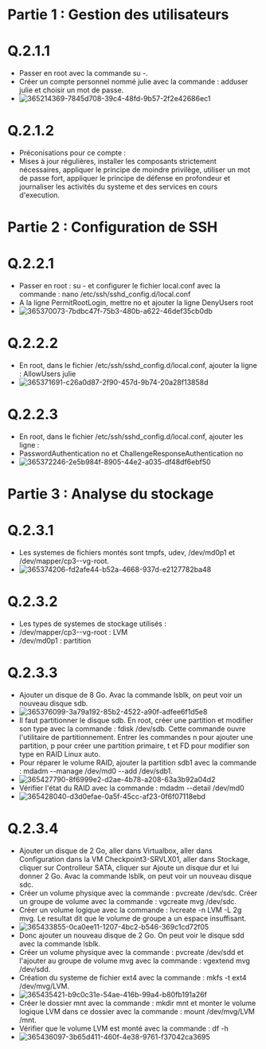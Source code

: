 # Partie 1 : Gestion des utilisateurs

# Q.2.1.1

* Passer en root avec la commande su -.
* Créer un compte personnel nommé julie avec la commande : adduser julie et choisir un mot de passe.
* ![365214369-7845d708-39c4-48fd-9b57-2f2e42686ec1](https://github.com/user-attachments/assets/c5b15ea5-4eeb-4f9d-bce6-66f4519ba4e6)

# Q.2.1.2

* Préconisations pour ce compte :
* Mises à jour régulières, installer les composants strictement nécessaires, appliquer le principe de moindre privilège, utiliser un mot de passe fort, appliquer le principe de défense en profondeur et journaliser les activités du systeme et des services en cours d'execution.

# Partie 2 : Configuration de SSH

# Q.2.2.1

* Passer en root : su - et configurer le fichier local.conf avec la commande : nano /etc/ssh/sshd_config.d/local.conf
* A la ligne PermitRootLogin, mettre no et ajouter la ligne DenyUsers root
* ![365370073-7bdbc47f-75b3-480b-a622-46def35cb0db](https://github.com/user-attachments/assets/7dc94078-479f-4eca-917b-a68e3e74ff16)

# Q.2.2.2

* En root, dans le fichier /etc/ssh/sshd_config.d/local.conf, ajouter la ligne : AllowUsers julie
* ![365371691-c26a0d87-2f90-457d-9b74-20a28f13858d](https://github.com/user-attachments/assets/abf41046-c3e4-4c75-a8ad-29a1678b8869)

# Q.2.2.3

* En root, dans le fichier /etc/ssh/sshd_config.d/local.conf, ajouter les ligne :
* PasswordAuthentication no et ChallengeResponseAuthentication no
* ![365372246-2e5b984f-8905-44e2-a035-df48df6ebf50](https://github.com/user-attachments/assets/4f525f34-7eba-4f79-a707-652a613dd4e7)

# Partie 3 : Analyse du stockage

# Q.2.3.1 

* Les systemes de fichiers montés sont tmpfs, udev, /dev/md0p1 et /dev/mapper/cp3--vg-root.
* ![365374206-fd2afe44-b52a-4668-937d-e2127782ba48](https://github.com/user-attachments/assets/091e2803-c117-4ea1-b035-2843f39082e2)

# Q.2.3.2

* Les types de systemes de stockage utilisés :
* /dev/mapper/cp3--vg-root : LVM
* /dev/md0p1 : partition

# Q.2.3.3

* Ajouter un disque de 8 Go. Avac la commande lsblk, on peut voir un nouveau disque sdb.
* ![365376099-3a79a192-85b2-4522-a90f-adfee6f1d5e8](https://github.com/user-attachments/assets/b0ed9d31-488a-4fd0-96b9-97522de6adb9)
* Il faut partitionner le disque sdb. En root, créer une partition et modifier son type avec la commande : fdisk /dev/sdb. Cette commande ouvre l'utilitaire de partitionnement. Entrer les commandes n pour ajouter une partition, p pour créer une partition primaire, t et FD pour modifier son type en RAID Linux auto.
* Pour réparer le volume RAID, ajouter la partition sdb1 avec la commande : mdadm --manage /dev/md0 --add /dev/sdb1.
* ![365427790-8f6999e2-d2ae-4b78-a208-63a3b92a04d2](https://github.com/user-attachments/assets/efef56c6-fec8-4bd2-962e-6fe1112f8075)
* Vérifier l'état du RAID avec la commande : mdadm --detail /dev/md0
* ![365428040-d3d0efae-0a5f-45cc-af23-0f6f07118ebd](https://github.com/user-attachments/assets/c09d02d5-0925-40bf-b540-b060bf676cbd)

# Q.2.3.4

* Ajouter un disque de 2 Go, aller dans Virtualbox, aller dans Configuration dans la VM Checkpoint3-SRVLX01, aller dans Stockage, cliquer sur Controlleur SATA, cliquer sur Ajoute un disque dur et lui donner 2 Go. Avac la commande lsblk, on peut voir un nouveau disque sdc.
* Créer un volume physique avec la commande : pvcreate /dev/sdc. Créer un groupe de volume avec la commande : vgcreate mvg /dev/sdc.
* Créer un volume logique avec la commande : lvcreate -n LVM -L 2g mvg. Le resultat dit que le volume de groupe a un espace insuffisant.
* ![365433855-0ca0ee11-1207-4bc2-b546-369c1cd72f05](https://github.com/user-attachments/assets/7edde64f-62be-42f8-b6be-b06f54c43884)
* Donc ajouter un nouveau disque de 2 Go. On peut voir le disque sdd avec la commande lsblk.
* Créer un volume physique avec la commande : pvcreate /dev/sdd et l'ajouter au groupe de volume mvg avec la commande : vgextend mvg /dev/sdd.
* Création du systeme de fichier ext4 avec la commande : mkfs -t ext4 /dev/mvg/LVM.
* ![365435421-b9c0c31e-54ae-416b-99a4-b80fb191a26f](https://github.com/user-attachments/assets/b615c3c4-4c7e-4875-a634-4504ed0b8548)
* Créer le dossier mnt avec la commande : mkdir mnt et monter le volume logique LVM dans ce dossier avec la commande : mount /dev/mvg/LVM /mnt.
* Vérifier que le volume LVM est monté avec la commande : df -h
* ![365436097-3b65d411-460f-4e38-9761-f37042ca3695](https://github.com/user-attachments/assets/b8c58111-da18-426c-8ec9-7d5cc2c3173f)








